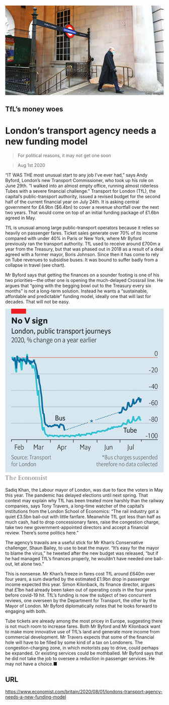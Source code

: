 ![](./images/20200801_BRP005_0.jpg)

## TfL’s money woes

# London’s transport agency needs a new funding model

> For political reasons, it may not get one soon

> Aug 1st 2020

“IT WAS THE most unusual start to any job I’ve ever had,” says Andy Byford, London’s new Transport Commissioner, who took up his role on June 29th. “I walked into an almost empty office, running almost riderless Tubes with a severe financial challenge.” Transport for London (TfL), the capital’s public-transport authority, issued a revised budget for the second half of the current financial year on July 24th. It is asking central government for £4.9bn ($6.4bn) to cover a revenue shortfall over the next two years. That would come on top of an initial funding package of £1.6bn agreed in May.

TfL is unusual among large public-transport operators because it relies so heavily on passenger fares. Ticket sales generate over 70% of its income compared with under 40% in Paris or New York, where Mr Byford previously ran the transport authority. TfL used to receive around £700m a year from the Treasury, but that was phased out in 2018 as a result of a deal agreed with a former mayor, Boris Johnson. Since then it has come to rely on Tube revenues to subsidise buses. It was bound to suffer badly from a collapse in travel (see chart).

Mr Byford says that getting the finances on a sounder footing is one of his two priorities—the other one is opening the much-delayed Crossrail line. He argues that “going with the begging bowl out to the Treasury every six months” is not a long-term solution. Instead he wants a “sustainable, affordable and predictable” funding model, ideally one that will last for decades. That will not be easy.



![](./images/20200801_BRC012.png)

Sadiq Khan, the Labour mayor of London, was due to face the voters in May this year. The pandemic has delayed elections until next spring. That context may explain why TfL has been treated more harshly than the railway companies, says Tony Travers, a long-time watcher of the capital’s institutions from the London School of Economics: “The rail industry got a quiet £3.5bn bail-out with little fanfare. Meanwhile TfL got less than half as much cash, had to drop concessionary fares, raise the congestion charge, take two new government-appointed directors and accept a financial review. There’s some politics here.”

The agency’s travails are a useful stick for Mr Khan’s Conservative challenger, Shaun Bailey, to use to beat the mayor. “It’s easy for the mayor to blame the virus,” he tweeted after the new budget was released, “but if he had managed TfL’s finances properly, he wouldn’t have needed one bail-out, let alone two.”

This is nonsense. Mr Khan’s freeze in fares cost TfL around £640m over four years, a sum dwarfed by the estimated £1.9bn drop in passenger income expected this year. Simon Kilonback, its finance director, argues that £1bn had already been taken out of operating costs in the four years before covid-19 hit. TfL’s funding is now the subject of two concurrent reviews, one overseen by the Department for Transport, the other by the Mayor of London. Mr Byford diplomatically notes that he looks forward to engaging with both.

Tube tickets are already among the most pricey in Europe, suggesting there is not much room to increase fares. Both Mr Byford and Mr Kilonback want to make more innovative use of TfL’s land and generate more income from commercial development. Mr Travers expects that some of the financial hole will have to be filled by some kind of a tax on Londoners. The congestion-charging zone, in which motorists pay to drive, could perhaps be expanded. Or existing services could be mothballed. Mr Byford says that he did not take the job to oversee a reduction in passenger services. He may not have a choice.■

## URL

https://www.economist.com/britain/2020/08/01/londons-transport-agency-needs-a-new-funding-model
